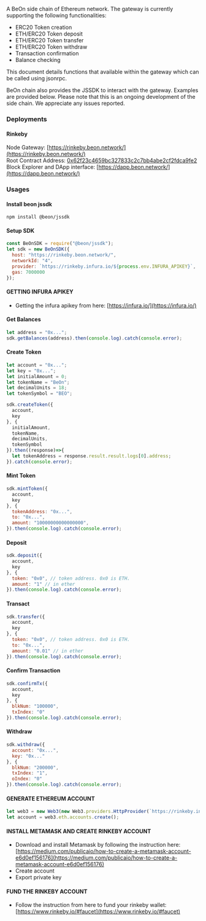 A BeOn side chain of Ethereum network. The gateway is currently supporting the following functionalities:

- ERC20 Token creation
- ETH/ERC20 Token deposit
- ETH/ERC20 Token transfer
- ETH/ERC20 Token withdraw
- Transaction confirmation
- Balance checking

This document details functions that available within the gateway which can be called using jsonrpc.

BeOn chain also provides the JSSDK to interact with the gateway. Examples are provided below. Please note that this is an ongoing development of the side chain. We appreciate any issues reported.

### Deployments

#### Rinkeby

Node Gateway: [https://rinkeby.beon.network/](https://rinkeby.beon.network/)  
Root Contract Address: [0x62f23c4659bc327833c2c7bb4abe2cf2fdca9fe2](https://rinkeby.etherscan.io/address/0x62f23c4659bc327833c2c7bb4abe2cf2fdca9fe2)
Block Explorer and DApp interface: [https://dapp.beon.network/](https://dapp.beon.network/)

### Usages

#### Install beon jssdk

    npm install @beon/jssdk

#### Setup SDK
```javascript
const BeOnSDK = require("@beon/jssdk");
let sdk = new BeOnSDK({
  host: "https://rinkeby.beon.network/",
  networkId: "4",
  provider: `https://rinkeby.infura.io/${process.env.INFURA_APIKEY}`,
  gas: 7000000
});
```
#### GETTING INFURA APIKEY

- Getting the infura apikey from here: [https://infura.io/](https://infura.io/)

#### Get Balances
```javascript
let address = "0x...";
sdk.getBalances(address).then(console.log).catch(console.error);
```
#### Create Token
```javascript
let account = "0x...";
let key = "0x...";
let initialAmount = 0;
let tokenName = "BeOn";
let decimalUnits = 18;
let tokenSymbol = "BEO";

sdk.createToken({
  account,
  key
}, {
  initialAmount,
  tokenName,
  decimalUnits,
  tokenSymbol
}).then((response)=>{
  let tokenAddress = response.result.result.logs[0].address;  
}).catch(console.error);
```
#### Mint Token
```javascript
sdk.mintToken({
  account,
  key
}, {
  tokenAddress: "0x...",
  to: "0x...",
  amount: "10000000000000000",
}).then(console.log).catch(console.error);
```
#### Deposit
```javascript
sdk.deposit({
  account,
  key
}, {
  token: "0x0", // token address. 0x0 is ETH.
  amount: "1" // in ether
}).then(console.log).catch(console.error);
```
#### Transact
```javascript
sdk.transfer({
  account,
  key
}, {
  token: "0x0", // token address. 0x0 is ETH.
  to: "0x...",
  amount: "0.01" // in ether
}).then(console.log).catch(console.error);
```
#### Confirm Transaction
```javascript
sdk.confirmTx({
  account,
  key
}, {
  blkNum: "100000",
  txIndex: "0"
}).then(console.log).catch(console.error);
```
#### Withdraw
```javascript
sdk.withdraw({
  account: "0x...",
  key: "0x..."
}, {
  blkNum: "200000",
  txIndex: "1",  
  oIndex: "0"
}).then(console.log).catch(console.error);
```
#### GENERATE ETHEREUM ACCOUNT
```javascript
let web3 = new Web3(new Web3.providers.HttpProvider(`https://rinkeby.infura.io/${process.env.INFURA_APIKEY}`));
let account = web3.eth.accounts.create();
```
#### INSTALL METAMASK AND CREATE RINKEBY ACCOUNT

- Download and install Metamask by following the instruction here: [https://medium.com/publicaio/how-to-create-a-metamask-account-e6d0ef156176](https://medium.com/publicaio/how-to-create-a-metamask-account-e6d0ef156176)
- Create account
- Export private key

#### FUND THE RINKEBY ACCOUNT

- Follow the instruction from here to fund your rinkeby wallet: [https://www.rinkeby.io/#faucet](https://www.rinkeby.io/#faucet)
